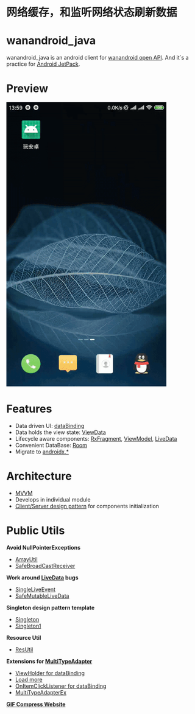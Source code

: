 # 网络缓存，和监听网络状态刷新数据

# wanandroid_java
wanandroid_java is an android client for [wanandroid open API](http://wanandroid.com/blog/show/2;jsessionid=34FDD3E17997A155785691CF962ADD95). And it`s a practice for [Android JetPack](https://developer.android.com/jetpack/).

# Preview

![](wiki/preview.gif)

# Features

- Data driven UI: [dataBinding](https://developer.android.com/topic/libraries/data-binding/)
- Data holds the view state: [ViewData](lib_repository/src/main/java/com/yuloran/lib_repository/viewdata/BaseViewData.java)
- Lifecycle aware components: [RxFragment](https://github.com/trello/RxLifecycle), [ViewModel](https://developer.android.com/topic/libraries/architecture/viewmodel), [LiveData](https://developer.android.com/topic/libraries/architecture/livedata)
- Convenient DataBase: [Room](https://developer.android.com/training/data-storage/room/)
- Migrate to [androidx.*](https://developer.android.com/jetpack/androidx/?hl=zh-cn)

# Architecture

- [MVVM](https://en.wikipedia.org/wiki/Model%E2%80%93view%E2%80%93viewmodel)
- Develops in individual module
- [Client/Server design pattern](lib_core/src/main/java/com/yuloran/lib_core/init) for components initialization

# Public Utils

**Avoid NullPointerExceptions**

- [ArrayUtil](lib_core/src/main/java/com/yuloran/lib_core/utils/ArrayUtil.java)
- [SafeBroadCastReceiver](lib_core/src/main/java/com/yuloran/lib_core/template/nullsafe/SafeBroadCastReceiver.java)

**Work around [LiveData](https://developer.android.com/topic/libraries/architecture/livedata) bugs**

- [SingleLiveEvent](lib_core/src/main/java/com/yuloran/lib_core/template/SingleLiveEvent.java)
- [SafeMutableLiveData](lib_core/src/main/java/com/yuloran/lib_core/template/threadsafe/SafeMutableLiveData.java)

**Singleton design pattern template**

- [Singleton](lib_core/src/main/java/com/yuloran/lib_core/template/Singleton.java)
- [Singleton1](lib_core/src/main/java/com/yuloran/lib_core/template/Singleton1.java)

**Resource Util**

- [ResUtil](module_base/src/main/java/com/yuloran/module_base/util/ResUtil.java)

**Extensions for [MultiTypeAdapter](https://github.com/drakeet/MultiType)**

- [ViewHolder for dataBinding](module_base/src/main/java/com/yuloran/module_base/ui/adapter/recyclerview/databinding)
- [Load more](module_base/src/main/java/com/yuloran/module_base/ui/adapter/recyclerview/loadmore)
- [OnItemClickListener for dataBinding](module_base/src/main/java/com/yuloran/module_base/ui/adapter/recyclerview/OnItemClickListener.java)
- [MultiTypeAdapterEx](module_base/src/main/java/com/yuloran/module_base/ui/adapter/recyclerview/MultiTypeAdapterEx.java)

**[GIF Compress Website](https://ezgif.com/maker)**
